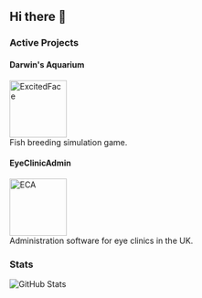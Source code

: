## Hi there 👋

### Active Projects

#### Darwin's Aquarium
<a href="https://store.steampowered.com/app/1765010/Darwins_Aquarium/">
  <img src="https://github.com/user-attachments/assets/286d84e3-cfcc-44b6-935e-3012f195b183" alt="ExcitedFace" width="100"/>
</a>
<div>Fish breeding simulation game.</div>

#### EyeClinicAdmin
<img src="https://github.com/user-attachments/assets/520715f1-2f7f-4dcc-bd42-ac4d323279db" alt="ECA" width="100"/>
<div>Administration software for eye clinics in the UK. </div>


### Stats

![GitHub Stats](https://streak-stats.demolab.com?user=orchardpark&theme=default&hide_border=true)
